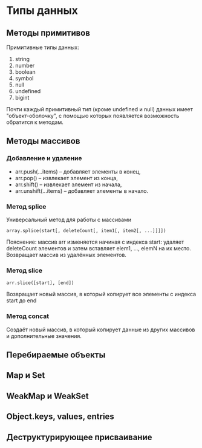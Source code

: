 # Типы данных
## Методы примитивов
Примитивные типы данных:
1. string
2. number
3. boolean
4. symbol
5. null
6. undefined
7. bigint

Почти каждый примитивный тип (кроме undefined и null) данных имеет "объект-оболочку", с помощью которых появляется возможность обратится к методам.

## Методы массивов
### Добавление и удаление
- arr.push(...items) – добавляет элементы в конец,
- arr.pop() – извлекает элемент из конца,
- arr.shift() – извлекает элемент из начала,
- arr.unshift(...items) – добавляет элементы в начало.
### Метод splice
Универсальный метод для работы с массивами
```
array.splice(start[, deleteCount[, item1[, item2[, ...]]]])
```
Пояснение: массив arr изменяется начиная с индекса start: удаляет deleteCount элементов и затем вставляет elem1, ..., elemN на их место. Возвращает массив из удалённых элементов.
### Метод slice
```
arr.slice([start], [end])
```
Возвращает новый массив, в который копирует все элементы с индекса start до end
### Метод concat
Cоздаёт новый массив, в который копирует данные из других массивов и дополнительные значения.
## Перебираемые объекты
## Map и Set
## WeakMap и WeakSet
## Object.keys, values, entries
## Деструктурирующее присваивание
